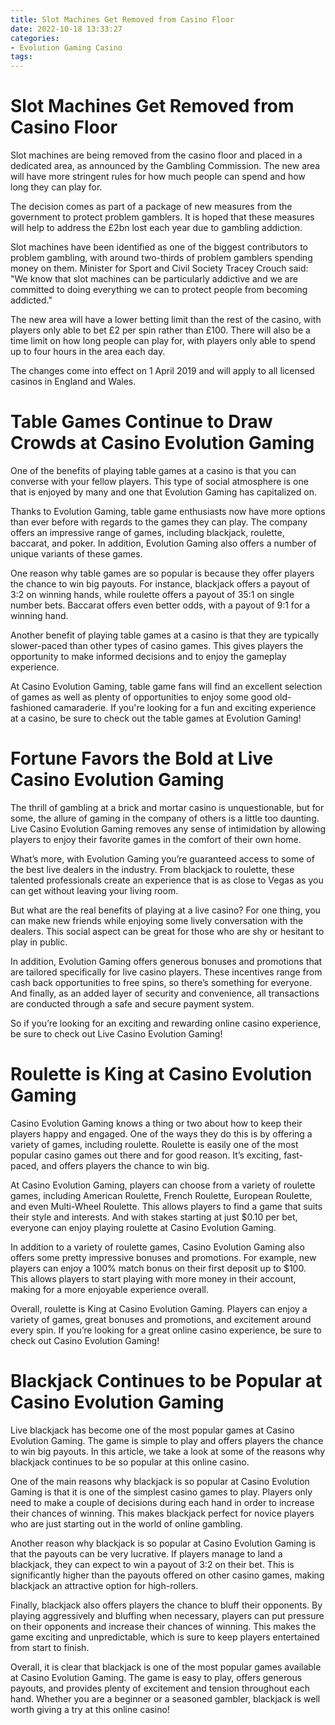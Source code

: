 ```yaml
---
title: Slot Machines Get Removed from Casino Floor
date: 2022-10-18 13:33:27
categories:
- Evolution Gaming Casino
tags:
---
```



#  Slot Machines Get Removed from Casino Floor

Slot machines are being removed from the casino floor and placed in a dedicated area, as announced by the Gambling Commission. The new area will have more stringent rules for how much people can spend and how long they can play for.

The decision comes as part of a package of new measures from the government to protect problem gamblers. It is hoped that these measures will help to address the £2bn lost each year due to gambling addiction.

Slot machines have been identified as one of the biggest contributors to problem gambling, with around two-thirds of problem gamblers spending money on them. Minister for Sport and Civil Society Tracey Crouch said: "We know that slot machines can be particularly addictive and we are committed to doing everything we can to protect people from becoming addicted."

The new area will have a lower betting limit than the rest of the casino, with players only able to bet £2 per spin rather than £100. There will also be a time limit on how long people can play for, with players only able to spend up to four hours in the area each day.

The changes come into effect on 1 April 2019 and will apply to all licensed casinos in England and Wales.

#  Table Games Continue to Draw Crowds at Casino Evolution Gaming

One of the benefits of playing table games at a casino is that you can converse with your fellow players. This type of social atmosphere is one that is enjoyed by many and one that Evolution Gaming has capitalized on.

Thanks to Evolution Gaming, table game enthusiasts now have more options than ever before with regards to the games they can play. The company offers an impressive range of games, including blackjack, roulette, baccarat, and poker. In addition, Evolution Gaming also offers a number of unique variants of these games.

One reason why table games are so popular is because they offer players the chance to win big payouts. For instance, blackjack offers a payout of 3:2 on winning hands, while roulette offers a payout of 35:1 on single number bets. Baccarat offers even better odds, with a payout of 9:1 for a winning hand.

Another benefit of playing table games at a casino is that they are typically slower-paced than other types of casino games. This gives players the opportunity to make informed decisions and to enjoy the gameplay experience.

At Casino Evolution Gaming, table game fans will find an excellent selection of games as well as plenty of opportunities to enjoy some good old-fashioned camaraderie. If you're looking for a fun and exciting experience at a casino, be sure to check out the table games at Evolution Gaming!

#  Fortune Favors the Bold at Live Casino Evolution Gaming

The thrill of gambling at a brick and mortar casino is unquestionable, but for some, the allure of gaming in the company of others is a little too daunting. Live Casino Evolution Gaming removes any sense of intimidation by allowing players to enjoy their favorite games in the comfort of their own home.

What’s more, with Evolution Gaming you’re guaranteed access to some of the best live dealers in the industry. From blackjack to roulette, these talented professionals create an experience that is as close to Vegas as you can get without leaving your living room.

But what are the real benefits of playing at a live casino? For one thing, you can make new friends while enjoying some lively conversation with the dealers. This social aspect can be great for those who are shy or hesitant to play in public.

In addition, Evolution Gaming offers generous bonuses and promotions that are tailored specifically for live casino players. These incentives range from cash back opportunities to free spins, so there’s something for everyone. And finally, as an added layer of security and convenience, all transactions are conducted through a safe and secure payment system.

So if you’re looking for an exciting and rewarding online casino experience, be sure to check out Live Casino Evolution Gaming!

#  Roulette is King at Casino Evolution Gaming

Casino Evolution Gaming knows a thing or two about how to keep their players happy and engaged. One of the ways they do this is by offering a variety of games, including roulette. Roulette is easily one of the most popular casino games out there and for good reason. It’s exciting, fast-paced, and offers players the chance to win big.

At Casino Evolution Gaming, players can choose from a variety of roulette games, including American Roulette, French Roulette, European Roulette, and even Multi-Wheel Roulette. This allows players to find a game that suits their style and interests. And with stakes starting at just $0.10 per bet, everyone can enjoy playing roulette at Casino Evolution Gaming.

In addition to a variety of roulette games, Casino Evolution Gaming also offers some pretty impressive bonuses and promotions. For example, new players can enjoy a 100% match bonus on their first deposit up to $100. This allows players to start playing with more money in their account, making for a more enjoyable experience overall.

Overall, roulette is King at Casino Evolution Gaming. Players can enjoy a variety of games, great bonuses and promotions, and excitement around every spin. If you’re looking for a great online casino experience, be sure to check out Casino Evolution Gaming!

#  Blackjack Continues to be Popular at Casino Evolution Gaming

Live blackjack has become one of the most popular games at Casino Evolution Gaming. The game is simple to play and offers players the chance to win big payouts. In this article, we take a look at some of the reasons why blackjack continues to be so popular at this online casino.

One of the main reasons why blackjack is so popular at Casino Evolution Gaming is that it is one of the simplest casino games to play. Players only need to make a couple of decisions during each hand in order to increase their chances of winning. This makes blackjack perfect for novice players who are just starting out in the world of online gambling.

Another reason why blackjack is so popular at Casino Evolution Gaming is that the payouts can be very lucrative. If players manage to land a blackjack, they can expect to win a payout of 3:2 on their bet. This is significantly higher than the payouts offered on other casino games, making blackjack an attractive option for high-rollers.

Finally, blackjack also offers players the chance to bluff their opponents. By playing aggressively and bluffing when necessary, players can put pressure on their opponents and increase their chances of winning. This makes the game exciting and unpredictable, which is sure to keep players entertained from start to finish.

Overall, it is clear that blackjack is one of the most popular games available at Casino Evolution Gaming. The game is easy to play, offers generous payouts, and provides plenty of excitement and tension throughout each hand. Whether you are a beginner or a seasoned gambler, blackjack is well worth giving a try at this online casino!